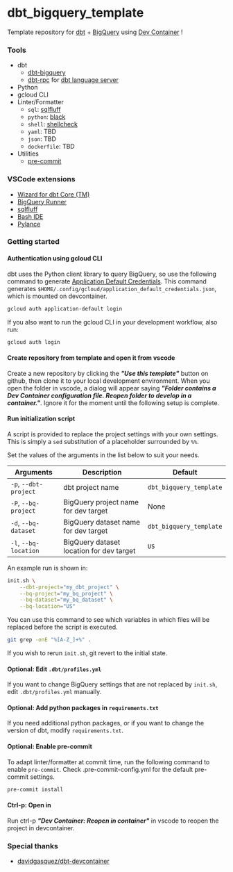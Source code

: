 # dbt_bigquery_template

Template repository for [dbt](https://www.getdbt.com/) + [BigQuery](https://cloud.google.com/bigquery) using [Dev Container](https://code.visualstudio.com/docs/devcontainers/containers) !

### Tools

- dbt
  - [dbt-bigquery](https://github.com/dbt-labs/dbt-bigquery)
  - [dbt-rpc](https://github.com/dbt-labs/dbt-rpc) for [dbt language server](https://marketplace.visualstudio.com/items?itemName=Fivetran.dbt-language-server)
- Python
- gcloud CLI
- Linter/Formatter
  - `sql`: [sqlfluff](https://github.com/sqlfluff/sqlfluff)
  - `python`: [black](https://github.com/psf/black)
  - `shell`: [shellcheck](https://github.com/koalaman/shellcheck)
  - `yaml`: TBD
  - `json`: TBD
  - `dockerfile`: TBD
- Utilities
  - [pre-commit](https://github.com/pre-commit/pre-commit)

### VSCode extensions

- [Wizard for dbt Core (TM)](https://marketplace.visualstudio.com/items?itemName=Fivetran.dbt-language-server)
- [BigQuery Runner](https://marketplace.visualstudio.com/items?itemName=minodisk.bigquery-runner)
- [sqlfluff](https://marketplace.visualstudio.com/items?itemName=dorzey.vscode-sqlfluff)
- [Bash IDE](https://marketplace.visualstudio.com/items?itemName=mads-hartmann.bash-ide-vscode)
- [Pylance](https://marketplace.visualstudio.com/items?itemName=ms-python.vscode-pylance)

### Getting started

#### Authentication using gcloud CLI

dbt uses the Python client library to query BigQuery, so use the following command to generate [Application Default Credentials](https://cloud.google.com/docs/authentication/application-default-credentials). This command generates `$HOME/.config/gcloud/application_default_credentials.json`, which is mounted on devcontainer.

``` sh
gcloud auth application-default login
```

If you also want to run the gcloud CLI in your development workflow, also run:

``` sh
gcloud auth login
```

#### Create repository from template and open it from vscode

Create a new repository by clicking the ***"Use this template"*** button on github, then clone it to your local development environment. When you open the folder in vscode, a dialog will appear saying ***"Folder contains a Dev Container configuration file. Reopen folder to develop in a container."***. Ignore it for the moment until the following setup is complete.

#### Run initialization script

A script is provided to replace the project settings with your own settings. This is simply a `sed` substitution of a placeholder surrounded by `%%`.

Set the values of the arguments in the list below to suit your needs.

| Arguments  | Description  | Default |
|---|---|---|
| `-p`, `--dbt-project` | dbt project name | `dbt_bigquery_template` |
| `-P`, `--bq-project` | BigQuery project name for dev target | None |
| `-d`, `--bq-dataset` | BigQuery dataset name for dev target | `dbt_bigquery_template` |
| `-l`, `--bq-location` | BigQuery dataset location for dev target | `US` |


An example run is shown in:

``` sh
init.sh \
    --dbt-project="my_dbt_project" \
    --bq-project="my_bq_project" \
    --bq-dataset="my_bq_dataset" \
    --bq-location="US"
```

You can use this command to see which variables in which files will be replaced before the script is executed.

```sh
git grep -onE "%[A-Z_]+%" .
```

If you wish to rerun `init.sh`, git revert to the initial state.

#### Optional: Edit `.dbt/profiles.yml`

If you want to change BigQuery settings that are not replaced by `init.sh`, edit `.dbt/profiles.yml` manually.

#### Optional: Add python packages in `requirements.txt`

If you need additional python packages, or if you want to change the version of dbt, modify `requirements.txt`.

#### Optional: Enable pre-commit

To adapt linter/formatter at commit time, run the following command to enable `pre-commit`. Check .pre-commit-config.yml for the default pre-commit settings.

``` sh
pre-commit install
```

#### Ctrl-p: Open in

Run ctrl-p ***"Dev Container: Reopen in container"*** in vscode to reopen the project in devcontainer.

### Special thanks

- [davidgasquez/dbt-devcontainer](https://github.com/davidgasquez/dbt-devcontainer)
